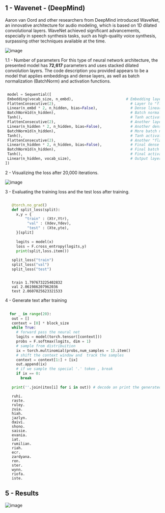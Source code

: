 ## 1 - Wavenet - (DeepMind)

   Aaron van Oord and other researchers from DeepMind introduced WaveNet, an innovative architecture for audio modeling, which is based on 1D dilated convolutional layers. WaveNet achieved 
   significant advancements, especially in speech synthesis tasks, such as high-quality voice synthesis, surpassing other techniques available at the time.
   

   ![image](https://github.com/user-attachments/assets/238bfa33-c888-44ac-bb98-1c8fe1e86c7a)


   1.1 - Number of parameters
    For this type of neural network architecture, the presented model has **72,617** parameters and uses stacked dilated convolution layers. The code description you provided appears to be a 
    model that applies embeddings and dense layers, as well as batch normalization (BatchNorm) and activation functions.
    
   ``` Python

    model = Sequential([
    Embedding(vocab_size, n_embd),                        # Embedding layer that transforms vocabulary indices into dense vectors of dimension n_embd
    FlattenConsecutive(2),                                  # Layer to "flatten" the dimensions, probably to facilitate passing the data to dense layers
    Linear(n_embd * 2, n_hidden, bias=False),               # Dense linear layer with n_embd * 2 inputs and n_hidden outputs, without bias
    BatchNorm1d(n_hidden),                                  # Batch normalization (BatchNorm) on the output of the previous layer
    Tanh(),                                                 # Tanh activation function
    FlattenConsecutive(2),                                  # Another layer to flatten
    Linear(n_hidden * 2, n_hidden, bias=False),             # Another dense linear layer
    BatchNorm1d(n_hidden),                                  # More batch normalization
    Tanh(),                                                 # Tanh activation function
    FlattenConsecutive(2),                                  # Another "flattening" layer
    Linear(n_hidden * 2, n_hidden, bias=False),             # Final dense linear layer
    BatchNorm1d(n_hidden),                                  # Final batch normalization
    Tanh(),                                                 # Final activation function
    Linear(n_hidden, vocab_size),                           # Output layer that generates the vocabulary prediction
])

```
 2 - Visualizing the loss after 20,000 iterations.

   ![image](https://github.com/user-attachments/assets/bf6a98ee-ee25-46f0-a87a-41ec59ed6e8b)


3 - Evaluating the training loss and the test loss after training.

   ``` Python

      @torch.no_grad()
      def split_loss(split):
        x,y = {
            "train" : (Xtr,Ytr),
             "val" : (Xdev,Ydev),
             "test" : (Xte,yte),
        }[split]
      
        logits = model(x)
        loss = F.cross_entropy(logits,y)
        print(split,loss.item())
      
      split_loss("train")
      split_loss("val")
      split_loss("test")
```

```

   train 1.797673225402832
   val 2.061986207962036
   test 2.0607025623321533

```   

4 - Generate text after training 

  ``` Python
      
    for _ in range(20):
     out = []
     context = [0] * block_size
     while True:
       # forward pass the neural net
       logits = model(torch.tensor([context]))
       probs = F.softmax(logits, dim = 1)
       # sample from distribuition
       ix = torch.multinomial(probs,num_samples = 1).item()
       # shift the context window and  track the samples
       context = context[1:] + [ix]
       out.append(ix)
       # if we sample the special '.' token , break
       if ix == 0:
         break
   
     print(''.join(itos[i] for i in out)) # decode an print the generated word
```

```
   ruhi.
   raste.
   ruley.
   zuia.
   hiah.
   jazlyn.
   daivi.
   shono.
   saisie.
   evania.
   iat.
   rumilian.
   riah.
   ecr.
   zardyana.
   ron.
   ster.
   wynn.
   riofa.
   iste.
```

## 5 - Results

  ![image](https://github.com/user-attachments/assets/516c46c7-996c-4b3d-8427-6f172d0c62c5)



